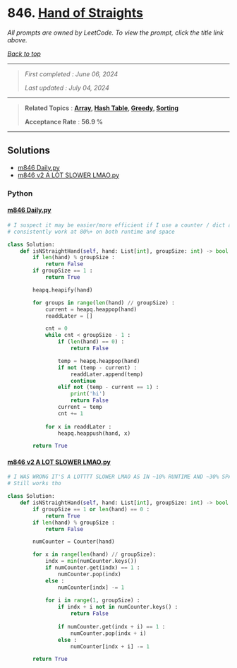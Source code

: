 # 846. [Hand of Straights](<https://leetcode.com/problems/hand-of-straights>)

*All prompts are owned by LeetCode. To view the prompt, click the title link above.*

*[Back to top](<../README.md>)*

------

> *First completed : June 06, 2024*
>
> *Last updated : July 04, 2024*

------

> **Related Topics** : **[Array](<by_topic/Array.md>), [Hash Table](<by_topic/Hash Table.md>), [Greedy](<by_topic/Greedy.md>), [Sorting](<by_topic/Sorting.md>)**
>
> **Acceptance Rate** : **56.9 %**

------

## Solutions

- [m846 Daily.py](<../my-submissions/m846 Daily.py>)
- [m846 v2 A LOT SLOWER LMAO.py](<../my-submissions/m846 v2 A LOT SLOWER LMAO.py>)
### Python
#### [m846 Daily.py](<../my-submissions/m846 Daily.py>)
```Python
# I suspect it may be easier/more efficient if I use a counter / dict and match keys but this does
# consistently work at 80%+ on both runtime and space

class Solution:
    def isNStraightHand(self, hand: List[int], groupSize: int) -> bool:
        if len(hand) % groupSize :
            return False
        if groupSize == 1 :
            return True

        heapq.heapify(hand)

        for groups in range(len(hand) // groupSize) :
            current = heapq.heappop(hand)
            readdLater = []

            cnt = 0
            while cnt < groupSize - 1 :
                if (len(hand) == 0) :
                    return False

                temp = heapq.heappop(hand)
                if not (temp - current) :
                    readdLater.append(temp)
                    continue
                elif not (temp - current == 1) :
                    print('hi')
                    return False
                current = temp
                cnt += 1
            
            for x in readdLater :
                heapq.heappush(hand, x)

        return True
```

#### [m846 v2 A LOT SLOWER LMAO.py](<../my-submissions/m846 v2 A LOT SLOWER LMAO.py>)
```Python
# I WAS WRONG IT'S A LOTTTT SLOWER LMAO AS IN ~10% RUNTIME AND ~30% SPACE HAHA
# Still works tho 

class Solution:
    def isNStraightHand(self, hand: List[int], groupSize: int) -> bool:
        if groupSize == 1 or len(hand) == 0 :
            return True
        if len(hand) % groupSize :
            return False

        numCounter = Counter(hand)

        for x in range(len(hand) // groupSize):
            indx = min(numCounter.keys())
            if numCounter.get(indx) == 1 :
                numCounter.pop(indx)
            else :
                numCounter[indx] -= 1
            
            for i in range(1, groupSize) :
                if indx + i not in numCounter.keys() :
                    return False
                
                if numCounter.get(indx + i) == 1 :
                    numCounter.pop(indx + i)
                else :
                    numCounter[indx + i] -= 1

        return True
```

